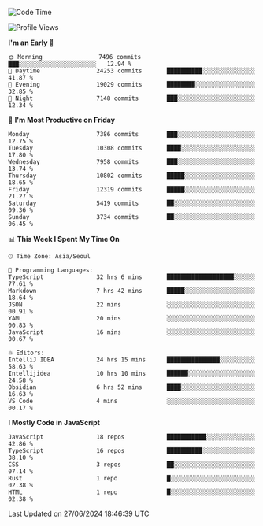 <!--START_SECTION:waka-->
![Code Time](http://img.shields.io/badge/Code%20Time-6%2C316%20hrs%2014%20mins-blue)

![Profile Views](http://img.shields.io/badge/Profile%20Views-0-blue)

**I'm an Early 🐤** 

```text
🌞 Morning                7496 commits        ███░░░░░░░░░░░░░░░░░░░░░░   12.94 % 
🌆 Daytime                24253 commits       ██████████░░░░░░░░░░░░░░░   41.87 % 
🌃 Evening                19029 commits       ████████░░░░░░░░░░░░░░░░░   32.85 % 
🌙 Night                  7148 commits        ███░░░░░░░░░░░░░░░░░░░░░░   12.34 % 
```
📅 **I'm Most Productive on Friday** 

```text
Monday                   7386 commits        ███░░░░░░░░░░░░░░░░░░░░░░   12.75 % 
Tuesday                  10308 commits       ████░░░░░░░░░░░░░░░░░░░░░   17.80 % 
Wednesday                7958 commits        ███░░░░░░░░░░░░░░░░░░░░░░   13.74 % 
Thursday                 10802 commits       █████░░░░░░░░░░░░░░░░░░░░   18.65 % 
Friday                   12319 commits       █████░░░░░░░░░░░░░░░░░░░░   21.27 % 
Saturday                 5419 commits        ██░░░░░░░░░░░░░░░░░░░░░░░   09.36 % 
Sunday                   3734 commits        ██░░░░░░░░░░░░░░░░░░░░░░░   06.45 % 
```


📊 **This Week I Spent My Time On** 

```text
🕑︎ Time Zone: Asia/Seoul

💬 Programming Languages: 
TypeScript               32 hrs 6 mins       ███████████████████░░░░░░   77.61 % 
Markdown                 7 hrs 42 mins       █████░░░░░░░░░░░░░░░░░░░░   18.64 % 
JSON                     22 mins             ░░░░░░░░░░░░░░░░░░░░░░░░░   00.91 % 
YAML                     20 mins             ░░░░░░░░░░░░░░░░░░░░░░░░░   00.83 % 
JavaScript               16 mins             ░░░░░░░░░░░░░░░░░░░░░░░░░   00.67 % 

🔥 Editors: 
IntelliJ IDEA            24 hrs 15 mins      ███████████████░░░░░░░░░░   58.63 % 
Intellijidea             10 hrs 10 mins      ██████░░░░░░░░░░░░░░░░░░░   24.58 % 
Obsidian                 6 hrs 52 mins       ████░░░░░░░░░░░░░░░░░░░░░   16.63 % 
VS Code                  4 mins              ░░░░░░░░░░░░░░░░░░░░░░░░░   00.17 % 
```

**I Mostly Code in JavaScript** 

```text
JavaScript               18 repos            ███████████░░░░░░░░░░░░░░   42.86 % 
TypeScript               16 repos            ██████████░░░░░░░░░░░░░░░   38.10 % 
CSS                      3 repos             ██░░░░░░░░░░░░░░░░░░░░░░░   07.14 % 
Rust                     1 repo              █░░░░░░░░░░░░░░░░░░░░░░░░   02.38 % 
HTML                     1 repo              █░░░░░░░░░░░░░░░░░░░░░░░░   02.38 % 
```




 Last Updated on 27/06/2024 18:46:39 UTC
<!--END_SECTION:waka-->
